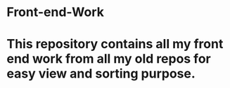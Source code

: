 # Front-end-Work
# This repository contains all my front end  work from all my old repos for easy view and sorting purpose.
